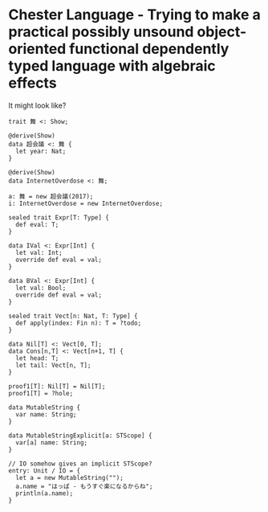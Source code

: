 # Chester Language - Trying to make a practical possibly unsound object-oriented functional dependently typed language with algebraic effects

It might look like?

```chester
trait 舞 <: Show;

@derive(Show)
data 超会議 <: 舞 {
  let year: Nat;
}

@derive(Show)
data InternetOverdose <: 舞;

a: 舞 = new 超会議(2017);
i: InternetOverdose = new InternetOverdose;

sealed trait Expr[T: Type] {
  def eval: T;
}

data IVal <: Expr[Int] {
  let val: Int;
  override def eval = val;
}

data BVal <: Expr[Int] {
  let val: Bool;
  override def eval = val;
}

sealed trait Vect[n: Nat, T: Type] {
  def apply(index: Fin n): T = ?todo;
}

data Nil[T] <: Vect[0, T];
data Cons[n,T] <: Vect[n+1, T] {
  let head: T;
  let tail: Vect[n, T];
}

proof1[T]: Nil[T] = Nil[T];
proof1[T] = ?hole;

data MutableString {
  var name: String;
}

data MutableStringExplicit[a: STScope] {
  var[a] name: String;
}

// IO somehow gives an implicit STScope?
entry: Unit / IO = {
  let a = new MutableString("");
  a.name = "はっぱ - もうすぐ楽になるからね";
  println(a.name);
}
```
